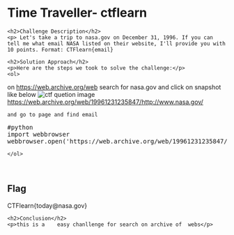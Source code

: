 
<!DOCTYPE html>
<html>

<body>
    <h1>Time Traveller- ctflearn</h1>

    <h2>Challenge Description</h2>
    <p> Let's take a trip to nasa.gov on December 31, 1996. If you can tell me what email NASA listed on their website, I'll provide you with 10 points. Format: CTFlearn{email}
 
</p>
 
    <h2>Solution Approach</h2>
    <p>Here are the steps we took to solve the challenge:</p>
    <ol>
on https://web.archive.org/web 
search for nasa.gov and click on snapshot like below
 <img src=" https://cybersecctf.github.io/blog/2024/practice/ctflearn/TimeTraveller/internetarchive.png" alt="ctf quetion image" class="inline"/>
        https://web.archive.org/web/19961231235847/http://www.nasa.gov/
       
    and go to page and find email
<pre >
#python
import webbrowser
webbrowser.open('https://web.archive.org/web/19961231235847/http://www.nasa.gov/', new=2)
</pre>
    </ol>
<br>
    <h2>Flag</h2>
    <p class="flag">CTFlearn{today@nasa.gov}
</p>

    <h2>Conclusion</h2>
    <p>this is a    easy chanllenge for search on archive of  webs</p>
</body>
</html>


